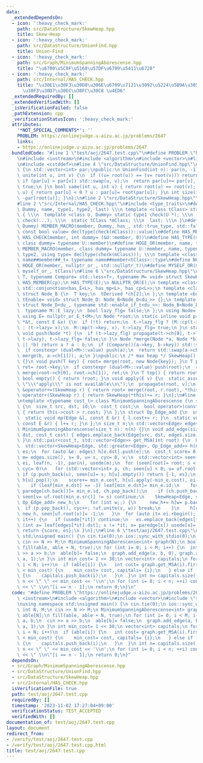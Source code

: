 ```yaml
---
data:
  _extendedDependsOn:
  - icon: ':heavy_check_mark:'
    path: src/DataStructure/SkewHeap.hpp
    title: Skew-Heap
  - icon: ':heavy_check_mark:'
    path: src/DataStructure/UnionFind.hpp
    title: Union-Find
  - icon: ':heavy_check_mark:'
    path: src/Graph/MinimumSpanningAborescense.hpp
    title: "\u6700\u5C0F\u5168\u57DF\u6709\u5411\u6728"
  - icon: ':heavy_check_mark:'
    path: src/Internal/HAS_CHECK.hpp
    title: "\u30E1\u30F3\u30D0\u306E\u6709\u7121\u3092\u5224\u5B9A\u3059\u308B\u30C6\
      \u30F3\u30D7\u30EC\u30FC\u30C8 \u4ED6"
  _extendedRequiredBy: []
  _extendedVerifiedWith: []
  _isVerificationFailed: false
  _pathExtension: cpp
  _verificationStatusIcon: ':heavy_check_mark:'
  attributes:
    '*NOT_SPECIAL_COMMENTS*': ''
    PROBLEM: https://onlinejudge.u-aizu.ac.jp/problems/2647
    links:
    - https://onlinejudge.u-aizu.ac.jp/problems/2647
  bundledCode: "#line 1 \"test/aoj/2647.test.cpp\"\n#define PROBLEM \"https://onlinejudge.u-aizu.ac.jp/problems/2647\"\
    \n#include <iostream>\n#include <algorithm>\n#include <vector>\n#line 2 \"src/Graph/MinimumSpanningAborescense.hpp\"\
    \n#include <cstddef>\n#line 4 \"src/DataStructure/UnionFind.hpp\"\nclass UnionFind\
    \ {\n std::vector<int> par;\npublic:\n UnionFind(int n): par(n, -1) {}\n bool\
    \ unite(int u, int v) {\n  if ((u= root(u)) == (v= root(v))) return false;\n \
    \ if (par[u] > par[v]) std::swap(u, v);\n  return par[u]+= par[v], par[v]= u,\
    \ true;\n }\n bool same(int u, int v) { return root(u) == root(v); }\n int root(int\
    \ u) { return par[u] < 0 ? u : par[u]= root(par[u]); }\n int size(int u) { return\
    \ -par[root(u)]; }\n};\n#line 2 \"src/DataStructure/SkewHeap.hpp\"\n#include <functional>\n\
    #line 2 \"src/Internal/HAS_CHECK.hpp\"\n#include <type_traits>\n#define MEMBER_MACRO(member,\
    \ Dummy, name, type1, type2, last) \\\n template <class tClass> struct name##member\
    \ { \\\n  template <class U, Dummy> static type1 check(U *); \\\n  static type2\
    \ check(...); \\\n  static tClass *mClass; \\\n  last; \\\n }\n#define HAS_CHECK(member,\
    \ Dummy) MEMBER_MACRO(member, Dummy, has_, std::true_type, std::false_type, static\
    \ const bool value= decltype(check(mClass))::value)\n#define HAS_MEMBER(member)\
    \ HAS_CHECK(member, int dummy= (&U::member, 0))\n#define HAS_TYPE(member) HAS_CHECK(member,\
    \ class dummy= typename U::member)\n#define HOGE_OR(member, name, type2) \\\n\
    \ MEMBER_MACRO(member, class dummy= typename U::member, name, typename U::member,\
    \ type2, using type= decltype(check(mClass))); \\\n template <class tClass> using\
    \ name##member##_t= typename name##member<tClass>::type\n#define NULLPTR_OR(member)\
    \ HOGE_OR(member, nullptr_or_, std::nullptr_t)\n#define MYSELF_OR(member) HOGE_OR(member,\
    \ myself_or_, tClass)\n#line 6 \"src/DataStructure/SkewHeap.hpp\"\ntemplate <typename\
    \ T, typename Compare= std::less<T>, typename M= void> struct SkewHeap {\n HAS_MEMBER(mp);\n\
    \ HAS_MEMBER(cp);\n HAS_TYPE(E);\n NULLPTR_OR(E);\n template <class L> using dual=\
    \ std::conjunction<has_E<L>, has_mp<L>, has_cp<L>>;\n template <class tDerived>\
    \ struct Node_B {\n  T key;\n  tDerived *ch[2];\n };\n template <bool du_, typename\
    \ tEnable= void> struct Node_D: Node_B<Node_D<du_>> {};\n template <bool du_>\
    \ struct Node_D<du_, typename std::enable_if_t<du_>>: Node_B<Node_D<du_>> {\n\
    \  typename M::E lazy;\n  bool lazy_flg= false;\n };\n using Node= Node_D<dual<M>::value>;\n\
    \ using E= nullptr_or_E_t<M>;\n Node *root;\n static inline void propagate(Node\
    \ *&t, const E &x) {\n  if (!t) return;\n  t->lazy_flg ? (M::cp(t->lazy, x), x)\
    \ : (t->lazy= x);\n  M::mp(t->key, x), t->lazy_flg= true;\n }\n static inline\
    \ void push(Node *t) {\n  if (t->lazy_flg) propagate(t->ch[0], t->lazy), propagate(t->ch[1],\
    \ t->lazy), t->lazy_flg= false;\n }\n Node *merge(Node *a, Node *b) {\n  if (!a\
    \ || !b) return a ? a : b;\n  if (Compare()(a->key, b->key)) std::swap(a, b);\n\
    \  if constexpr (dual<M>::value) push(a);\n  return std::swap(a->ch[0], a->ch[1]=\
    \ merge(b, a->ch[1])), a;\n }\npublic:\n /* max heap */ SkewHeap(): root(nullptr)\
    \ {}\n void push(T key) { root= merge(root, new Node{key}); }\n T pop() {\n  T\
    \ ret= root->key;\n  if constexpr (dual<M>::value) push(root);\n  return root=\
    \ merge(root->ch[0], root->ch[1]), ret;\n }\n T top() { return root->key; }\n\
    \ bool empty() { return !root; }\n void apply(E v) {\n  static_assert(dual<M>::value,\
    \ \"\\\"apply\\\" is not available\\n\");\n  propagate(root, v);\n }\n SkewHeap\
    \ &operator+=(SkewHeap r) { return root= merge(root, r.root), *this; }\n SkewHeap\
    \ operator+(SkewHeap r) { return SkewHeap(*this)+= r; }\n};\n#line 5 \"src/Graph/MinimumSpanningAborescense.hpp\"\
    \ntemplate <typename cost_t> class MinimumSpanningAborescense {\n struct Edge\
    \ {\n  size_t src, dst, id;\n  cost_t cost;\n  bool operator>(const Edge &r) const\
    \ { return this->cost > r.cost; }\n };\n struct Op_Edge_add {\n  using E= cost_t;\n\
    \  static void mp(Edge &l, const E &r) { l.cost+= r; }\n  static void cp(E &l,\
    \ const E &r) { l+= r; }\n };\n size_t n;\n std::vector<Edge> edges;\npublic:\n\
    \ MinimumSpanningAborescense(size_t n): n(n) {}\n void add_edge(size_t src, size_t\
    \ dst, cost_t cost) { edges.emplace_back(Edge{src, dst, edges.size(), cost});\
    \ }\n std::pair<cost_t, std::vector<Edge>> get_MSA(int root) {\n  UnionFind uf(n);\n\
    \  std::vector<SkewHeap<Edge, std::greater<Edge>, Op_Edge_add>> h(n);\n  std::vector<Edge>\
    \ es;\n  for (auto &e: edges) h[e.dst].push(e);\n  cost_t score= 0;\n  size_t\
    \ m= edges.size(), s= 0, u= s, cyc= 0, v;\n  std::vector<int> seen(n, -1), paredge(m),\
    \ ei, leaf(n, -1), par(n), usede(m);\n  for (seen[root]= root; s < n; u= ++s,\
    \ cyc= 0)\n   for (std::vector<int> p, ch; seen[u] < 0; u= uf.root(v)) {\n   \
    \ if (p.push_back(u), seen[u]= s; h[u].empty()) return {-1, es};\n    Edge min_e=\
    \ h[u].pop();\n    score+= min_e.cost, h[u].apply(-min_e.cost), ei.push_back(min_e.id);\n\
    \    if (leaf[min_e.dst] == -1) leaf[min_e.dst]= min_e.id;\n    for (; cyc; cyc--)\
    \ paredge[ch.back()]= min_e.id, ch.pop_back();\n    if (ch.push_back(min_e.id);\
    \ seen[v= uf.root(min_e.src)] != s) continue;\n    SkewHeap<Edge, std::greater<Edge>,\
    \ Op_Edge_add> new_h;\n    for (int w;;) {\n     new_h+= h[w= p.back()];\n   \
    \  if (p.pop_back(), cyc++; !uf.unite(v, w)) break;\n    }\n    h[uf.root(v)]=\
    \ new_h, seen[uf.root(v)]= -1;\n   }\n  for (auto it= ei.rbegin(); it != ei.rend();\
    \ it++) {\n   if (usede[*it]) continue;\n   es.emplace_back(edges[*it]);\n   for\
    \ (int x= leaf[edges[*it].dst]; x != *it; x= paredge[x]) usede[x]= 1;\n  }\n \
    \ return {score, es};\n }\n};\n#line 6 \"test/aoj/2647.test.cpp\"\nusing namespace\
    \ std;\nsigned main() {\n cin.tie(0);\n ios::sync_with_stdio(0);\n int N, M;\n\
    \ cin >> N >> M;\n MinimumSpanningAborescense<int> graph(N);\n bool able[N];\n\
    \ fill(able, able + N, true);\n for (int i= 0; i < M; i++) {\n  int a, b;\n  cin\
    \ >> a >> b;\n  able[b]= false;\n  graph.add_edge(a, b, 0), graph.add_edge(b,\
    \ a, 1);\n }\n int min_cost= 1 << 30;\n vector<int> capitals;\n for (int i= 0;\
    \ i < N; i++)\n  if (able[i]) {\n   int cost= graph.get_MSA(i).first;\n   if (cost\
    \ < min_cost) {\n    min_cost= cost, capitals= {i};\n   } else if (cost == min_cost)\
    \ {\n    capitals.push_back(i);\n   }\n  }\n int n= capitals.size();\n cout <<\
    \ n << \" \" << min_cost << '\\n';\n for (int i= 0; i < n; ++i) cout << capitals[i]\
    \ << \" \\n\"[i == n - 1];\n return 0;\n}\n"
  code: "#define PROBLEM \"https://onlinejudge.u-aizu.ac.jp/problems/2647\"\n#include\
    \ <iostream>\n#include <algorithm>\n#include <vector>\n#include \"src/Graph/MinimumSpanningAborescense.hpp\"\
    \nusing namespace std;\nsigned main() {\n cin.tie(0);\n ios::sync_with_stdio(0);\n\
    \ int N, M;\n cin >> N >> M;\n MinimumSpanningAborescense<int> graph(N);\n bool\
    \ able[N];\n fill(able, able + N, true);\n for (int i= 0; i < M; i++) {\n  int\
    \ a, b;\n  cin >> a >> b;\n  able[b]= false;\n  graph.add_edge(a, b, 0), graph.add_edge(b,\
    \ a, 1);\n }\n int min_cost= 1 << 30;\n vector<int> capitals;\n for (int i= 0;\
    \ i < N; i++)\n  if (able[i]) {\n   int cost= graph.get_MSA(i).first;\n   if (cost\
    \ < min_cost) {\n    min_cost= cost, capitals= {i};\n   } else if (cost == min_cost)\
    \ {\n    capitals.push_back(i);\n   }\n  }\n int n= capitals.size();\n cout <<\
    \ n << \" \" << min_cost << '\\n';\n for (int i= 0; i < n; ++i) cout << capitals[i]\
    \ << \" \\n\"[i == n - 1];\n return 0;\n}"
  dependsOn:
  - src/Graph/MinimumSpanningAborescense.hpp
  - src/DataStructure/UnionFind.hpp
  - src/DataStructure/SkewHeap.hpp
  - src/Internal/HAS_CHECK.hpp
  isVerificationFile: true
  path: test/aoj/2647.test.cpp
  requiredBy: []
  timestamp: '2023-11-02 17:27:04+09:00'
  verificationStatus: TEST_ACCEPTED
  verifiedWith: []
documentation_of: test/aoj/2647.test.cpp
layout: document
redirect_from:
- /verify/test/aoj/2647.test.cpp
- /verify/test/aoj/2647.test.cpp.html
title: test/aoj/2647.test.cpp
---
```

